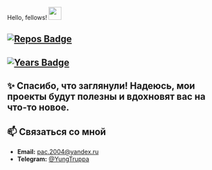 Hello, fellows! <img src="https://raw.githubusercontent.com/MartinHeinz/MartinHeinz/master/wave.gif" width="30px">
## [![Repos Badge](https://badges.pufler.dev/repos/pavel195)](https://badges.pavel195.dev)
## [![Years Badge](https://badges.pufler.dev/years/pavel195)](https://badges.pavel195.dev)
## ✨ Спасибо, что заглянули! Надеюсь, мои проекты будут полезны и вдохновят вас на что-то новое.
## 📫 Связаться со мной

- **Email:** pac.2004@yandex.ru
- **Telegram:** [@YungTruppa](https://t.me/YungTruppa)

